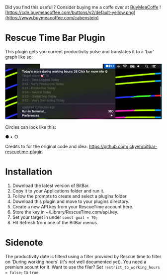 Did you find this usefull? Consider buying me a coffe over at [BuyMeaCoffe](https://www.buymeacoffee.com/cabenstein)
![https://cdn.buymeacoffee.com/buttons/v2/default-yellow.png](https://www.buymeacoffee.com/cabenstein)

# Rescue Time Bar Plugin
This plugin gets you current productivity pulse and translates it to a 'bar' graph like so:

![Example](example.png)

Circles can look like this:

● ◐ ○

Credits to for the original code and idea: https://github.com/jckyeh/bitbar-rescuetime-plugin

# Installation
1. Download the latest version of BitBar.
2. Copy it to your Applications folder and run it.
3. Follow the prompts to create and select a plugins folder.
4. Download this plugin and move to your plugins directory.
5. Create a new API key from your RescueTime account here.
6. Store the key in ~/Library/RescueTime.com/api.key.
7. Set your target in under `const goal = 70;`
8. Hit Refresh from one of the BitBar menus.

# Sidenote
The productivity date is filterd using a filter provided by Rescue time to filter on 'During working hours' (it's not well documented yet). You need a premium acount for it. Want to use the filer? Set `restrict_to_working_hours = false;` to `true`

